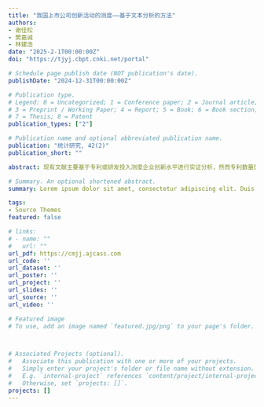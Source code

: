 ```yaml
---
title: "我国上市公司创新活动的测度——基于文本分析的方法"
authors:
- 谢佳松
- 樊嘉诚
- 林建浩
date: "2025-2-1T00:00:00Z"
doi: "https://tjyj.cbpt.cnki.net/portal"

# Schedule page publish date (NOT publication's date).
publishDate: "2024-12-31T00:00:00Z"

# Publication type.
# Legend: 0 = Uncategorized; 1 = Conference paper; 2 = Journal article;
# 3 = Preprint / Working Paper; 4 = Report; 5 = Book; 6 = Book section;
# 7 = Thesis; 8 = Patent
publication_types: ["2"]

# Publication name and optional abbreviated publication name.
publication: "统计研究, 42(2)"
publication_short: ""

abstract: 现有文献主要基于专利或研发投入测度企业创新水平进行实证分析，然而专利数量的截断问题和研发投入数据的缺失问题，可能使得实证结果存在系统性偏误。本文基于我国A股上市公司“管理层讨论与分析”（MD&A）文本数据，使用文本分析方法测度上市公司创新活动，克服了对无专利和研发数据缺失企业创新活动进行衡量的难题。结果显示，文本创新指标能够有效反映企业创新水平，与传统创新指标及企业未来经济绩效显著正相关，同时包含传统创新指标未能揭示的额外信息。基于文本分析方法，本文进一步构建了包括绿色、服务、供应链、管理及商业模式5个特#定类型的创新指标，并尝试测度企业探索式创新水平，进一步拓展文本创新的应用范畴。本文为全面评估企业创新活动提供了新的研究视角和方法工具，对完善企业创新评价体系、实施创新驱动发展战略具有重要的理论价值和实践意义。

# Summary. An optional shortened abstract.
summary: Lorem ipsum dolor sit amet, consectetur adipiscing elit. Duis posuere tellus ac convallis placerat. Proin tincidunt magna sed ex sollicitudin condimentum.

tags:
- Source Themes
featured: false

# links:
# - name: ""
#   url: ""
url_pdf: https://cmjj.ajcass.com
url_code: ''
url_dataset: ''
url_poster: ''
url_project: ''
url_slides: ''
url_source: ''
url_video: ''

# Featured image
# To use, add an image named `featured.jpg/png` to your page's folder. 



# Associated Projects (optional).
#   Associate this publication with one or more of your projects.
#   Simply enter your project's folder or file name without extension.
#   E.g. `internal-project` references `content/project/internal-project/index.md`.
#   Otherwise, set `projects: []`.
projects: []
---
```



